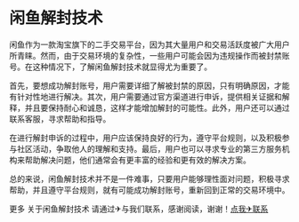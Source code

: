 # 闲鱼解封技术

闲鱼作为一款淘宝旗下的二手交易平台，因为其大量用户和交易活跃度被广大用户所青睐。然而，由于交易环境的复杂性，一些用户可能会因为违规操作而被封禁账号。在这种情况下，了解闲鱼解封技术就显得尤为重要了。

首先，要想成功解封账号，用户需要详细了解被封禁的原因，只有明确原因，才能有针对性地进行解决。其次，用户需要通过官方渠道进行申诉，提供相关证据和解释，并且要保持耐心和诚恳，这样才能增加解封的可能性。此外，用户还可以通过联系客服，寻求帮助和指导。

在进行解封申诉的过程中，用户应该保持良好的行为，遵守平台规则，以及积极参与社区活动，争取他人的理解和支持。最后，用户也可以寻求专业的第三方服务机构来帮助解决问题，他们通常会有更丰富的经验和更有效的解决方案。

总的来说，闲鱼解封技术并不是一件难事，只要用户能够理性面对问题，积极寻求帮助，并且遵守平台规则，就有可能成功解封账号，重新回到正常的交易环境中。

更多 关于闲鱼解封技术 请通过✈与我们联系，感谢阅读，谢谢！[点我✈联系](https://ss.k02.cc)
